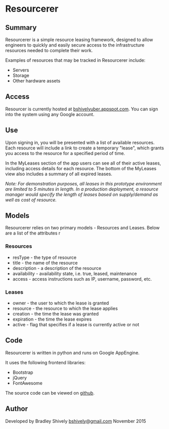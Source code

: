 # Resourcerer
## Summary
Resourcerer is a simple resource leasing framework, designed to allow engineers to quickly and easily secure access to the infrastructure resources needed to complete their work.

Examples of resources that may be tracked in Resourcerer include:
  - Servers
  - Storage
  - Other hardware assets

## Access
Resourcer is currently hosted at [bshivelyuber.appspot.com](http://bshivelyuber.appspot.com). You can sign into the system using any Google account.

## Use
Upon signing in, you will be presented with a list of available resources. Each resource will include a link to create a temporary "lease", which grants you access to the resource for a specified period of time.

In the MyLeases section of the app users can see all of their active leases, including access details for each resource. The bottom of the MyLeases view also includes a summary of all expired leases.

*Note: For demonstration purposes, all leases in this prototype environment are limited to 5 minutes in length. In a production deployment, a resource manager would specify the length of leases based on supply/demand as well as cost of resource.*

## Models
Resourcerer relies on two primary models - Resources and Leases. Below are a list of the attributes r

### Resources
- resType - the type of resource
- title - the name of the resource
- description - a description of the resource
- availability - availability state, i.e. true, leased, maintenance
- access - access instructions such as IP, username, password, etc. 

### Leases
- owner - the user to which the lease is granted
- resource - the resource to which the lease applies
- creation - the time the lease was granted
- expiration - the time the lease expires
- active - flag that specifies if a lease is currently active or not

## Code
Resourcerer is written in python and runs on Google AppEngine.

It uses the following frontend libraries:
- Bootstrap
- jQuery
- FontAwesome

The source code can be viewed on [github](http://github.com/bjshively/resourcerer).

## Author
Developed by Bradley Shively
bshively@gmail.com
November 2015
